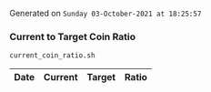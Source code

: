 Generated on `Sunday 03-October-2021 at 18:25:57`

### Current to Target Coin Ratio
`current_coin_ratio.sh`

Date|Current|Target|Ratio
---|---|---|---
